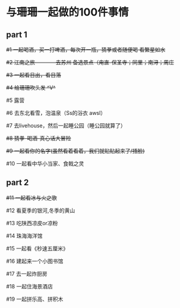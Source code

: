 # 与珊珊一起做的100件事情
## part 1
~~#1 一起喝酒，买一打啤酒，每次开一瓶，猜拳或者随便喝 看繁星如水~~

~~#2 江南之旅————去苏州 备选景点（甪直-保圣寺；同里；南浔；周庄~~

~~#3 一起看日出，看日落~~

~~#4 给珊珊吹头发 ^V^~~

#5 露营

#6 去东北看雪，泡温泉（Ss的浴衣 awsl）

#7 去livehouse，然后一起睡公园（睡公园就算了）

~~#8 猜拳-喝酒-真心话大冒险~~

~~#9 一起看你的名字(虽然看着看着，我们就贴贴起来了/捂脸)~~

#10 一起看中华小当家、食戟之灵
## part 2
~~#11 一起看冰与火之歌~~

#12 看夏季的银河,冬季的黄山

#13 吃陕西凉皮or凉粉

#14 珠海海洋馆

#15 一起看《秒速五厘米》

#16 建起来一个小图书馆

#17 去一起炸厨房

#18 一起住海景酒店

#19 一起拼乐高、拼积木
